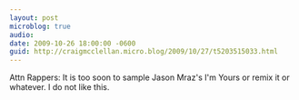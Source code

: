 ```yaml
---
layout: post
microblog: true
audio: 
date: 2009-10-26 18:00:00 -0600
guid: http://craigmcclellan.micro.blog/2009/10/27/t5203515033.html
---
```

Attn Rappers: It is too soon to sample Jason Mraz's I'm Yours or remix it or whatever. I do not like this.
